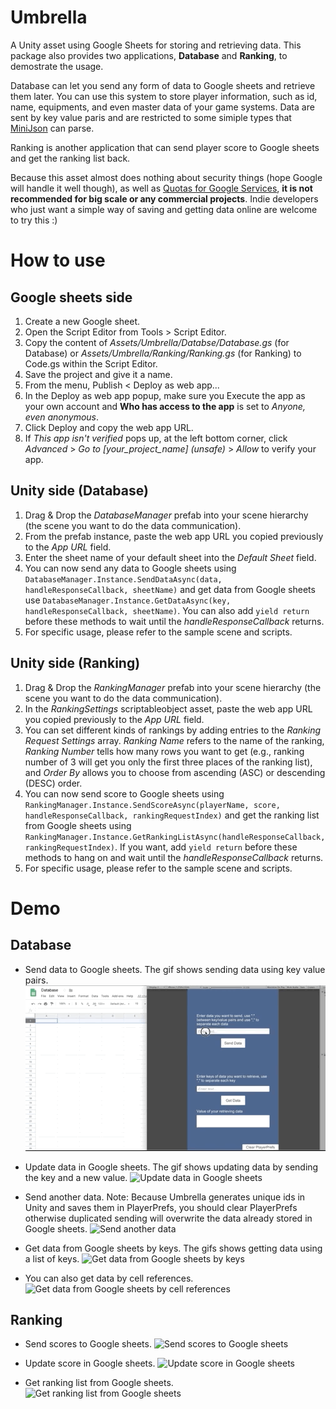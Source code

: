 # Umbrella
A Unity asset using Google Sheets for storing and retrieving data. This package also provides two applications, **Database** and **Ranking**, to demostrate the usage. 

Database can let you send any form of data to Google sheets and retrieve them later. You can use this system to store player information, such as id, name, equipments, and even master data of your game systems. Data are sent by key value paris and are restricted to some simiple types that [MiniJson](https://gist.github.com/darktable/1411710) can parse.

Ranking is another application that can send player score to Google sheets and get the ranking list back.

Because this asset almost does nothing about security things (hope Google will handle it well though), as well as [Quotas for Google Services](https://developers.google.com/apps-script/guides/services/quotas#current_quotas), **it is not recommended for big scale or any commercial projects**. Indie developers who just want a simple way of saving and getting data online are welcome to try this :)

# How to use
## Google sheets side
1. Create a new Google sheet.
2. Open the Script Editor from Tools > Script Editor.
3. Copy the content of *Assets/Umbrella/Databse/Database.gs* (for Database) or *Assets/Umbrella/Ranking/Ranking.gs* (for Ranking) to Code.gs within the Script Editor.
4. Save the project and give it a name.
5. From the menu, Publish < Deploy as web app...
6. In the Deploy as web app popup, make sure you Execute the app as your own account and **Who has access to the app** is set to *Anyone, even anonymous*.
7. Click Deploy and copy the web app URL.
8. If *This app isn't verified* pops up, at the left bottom corner, click *Advanced* > *Go to [your_project_name] (unsafe)* > *Allow* to verify your app. 
## Unity side (Database)
1. Drag & Drop the *DatabaseManager* prefab into your scene hierarchy (the scene you want to do the data communication).
2. From the prefab instance, paste the web app URL you copied previously to the *App URL* field.
3. Enter the sheet name of your default sheet into the *Default Sheet* field.
4. You can now send any data to Google sheets using `DatabaseManager.Instance.SendDataAsync(data, handleResponseCallback, sheetName)` and get data from Google sheets use `DatabaseManager.Instance.GetDataAsync(key, handleResponseCallback, sheetName)`. You can also add `yield return` before these methods to wait until the *handleResponseCallback* returns.
5. For specific usage, please refer to the sample scene and scripts.
## Unity side (Ranking)
1. Drag & Drop the *RankingManager* prefab into your scene hierarchy (the scene you want to do the data communication).
2. In the *RankingSettings* scriptableobject asset, paste the web app URL you copied previously to the *App URL* field.
3. You can set different kinds of rankings by adding entries to the *Ranking Request Settings* array. *Ranking Name* refers to the name of the ranking, *Ranking Number* tells how many rows you want to get (e.g., ranking number of 3 will get you only the first three places of the ranking list), and *Order By* allows you to choose from ascending (ASC) or descending (DESC) order.
4. You can now send score to Google sheets using `RankingManager.Instance.SendScoreAsync(playerName, score, handleResponseCallback, rankingRequestIndex)` and get the ranking list from Google sheets using `RankingManager.Instance.GetRankingListAsync(handleResponseCallback, rankingRequestIndex)`. If you want, add `yield return` before these methods to hang on and wait until the *handleResponseCallback* returns.
5. For specific usage, please refer to the sample scene and scripts.

# Demo
## Database
* Send data to Google sheets. The gif shows sending data using key value pairs.
![Send data to Google sheets](Demos/send_data.gif)

* Update data in Google sheets. The gif shows updating data by sending the key and a new value.
![Update data in Google sheets](Demos/update_data.gif)

* Send another data. Note: Because Umbrella generates unique ids in Unity and saves them in PlayerPrefs, you should clear PlayerPrefs otherwise duplicated sending will overwrite the data already stored in Google sheets.
![Send another data](Demos/send_another_data.gif)

* Get data from Google sheets by keys. The gifs shows getting data using a list of keys.
![Get data from Google sheets by keys](Demos/get_data.gif)

* You can also get data by cell references.
![Get data from Google sheets by cell references](Demos/get_data_by_cell.gif)

## Ranking
* Send scores to Google sheets.
![Send scores to Google sheets](Demos/send_score.gif)

* Update score in Google sheets.
![Update score in Google sheets](Demos/update_score.gif)

* Get ranking list from Google sheets.
![Get ranking list from Google sheets](Demos/get_ranking.gif)


